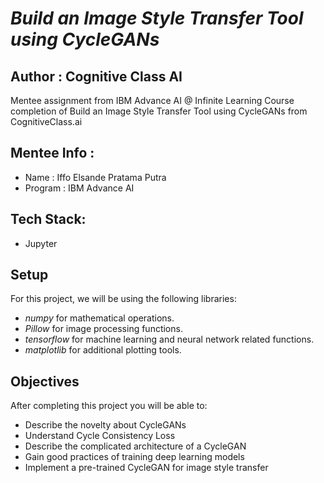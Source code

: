# *Build an Image Style Transfer Tool using CycleGANs*

## Author : Cognitive Class AI

Mentee assignment from IBM Advance AI @ Infinite Learning Course completion of Build an Image Style Transfer Tool using CycleGANs from CognitiveClass.ai

## Mentee Info :
- Name : Iffo Elsande Pratama Putra
- Program : IBM Advance AI

## Tech Stack:
- Jupyter

## Setup
For this project, we will be using the following libraries:
- *numpy* for mathematical operations.
- *Pillow* for image processing functions.
- *tensorflow* for machine learning and neural network related functions.
- *matplotlib* for additional plotting tools.

## Objectives
After completing this project you will be able to:
- Describe the novelty about CycleGANs
- Understand Cycle Consistency Loss
- Describe the complicated architecture of a CycleGAN
- Gain good practices of training deep learning models
- Implement a pre-trained CycleGAN for image style transfer
  
